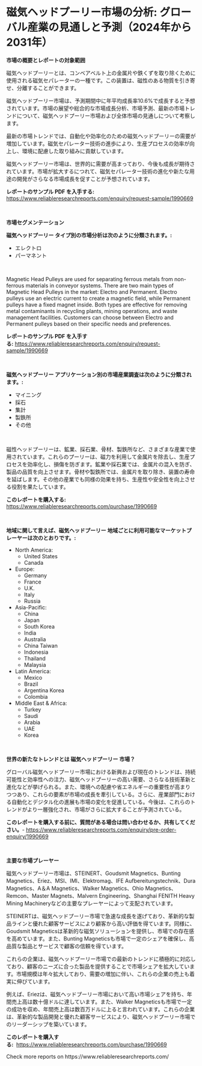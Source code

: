<p><h1>磁気ヘッドプーリー市場の分析: グローバル産業の見通しと予測（2024年から2031年）</h1></p><p><strong>市場の概要とレポートの対象範囲</strong></p>
<p><p>磁気ヘッドプーリーとは、コンベアベルト上の金属片や鉄くずを取り除くために使用される磁気セパレーターの一種です。この装置は、磁性のある物質を引き寄せ、分離することができます。</p><p>磁気ヘッドプーリー市場は、予測期間中に年平均成長率10.6%で成長すると予想されています。市場の展望や総合的な市場成長分析、市場予測、最新の市場トレンドについて、磁気ヘッドプーリー市場および全体市場の見通しについて考察します。</p><p>最新の市場トレンドでは、自動化や効率化のための磁気ヘッドプーリーの需要が増加しています。磁気セパレーター技術の進歩により、生産プロセスの効率が向上し、環境に配慮した取り組みに貢献しています。</p><p>磁気ヘッドプーリー市場は、世界的に需要が高まっており、今後も成長が期待されています。市場が拡大するにつれて、磁気セパレーター技術の進化や新たな用途の開発がさらなる市場成長を促すことが予想されています。</p></p>
<p><strong>レポートのサンプル PDF を入手する:</strong> <a href="https://www.reliableresearchreports.com/enquiry/request-sample/1990669">https://www.reliableresearchreports.com/enquiry/request-sample/1990669</a></p>
<p>&nbsp;</p>
<p><strong>市場セグメンテーション</strong></p>
<p><strong>磁気ヘッドプーリー タイプ別の市場分析は次のように分類されます。:</strong></p>
<p><ul><li>エレクトロ</li><li>パーマネント</li></ul></p>
<p>&nbsp;</p>
<p><p>Magnetic Head Pulleys are used for separating ferrous metals from non-ferrous materials in conveyor systems. There are two main types of Magnetic Head Pulleys in the market: Electro and Permanent. Electro pulleys use an electric current to create a magnetic field, while Permanent pulleys have a fixed magnet inside. Both types are effective for removing metal contaminants in recycling plants, mining operations, and waste management facilities. Customers can choose between Electro and Permanent pulleys based on their specific needs and preferences.</p></p>
<p><strong>レポートのサンプル PDF を入手する:</strong>&nbsp;<a href="https://www.reliableresearchreports.com/enquiry/request-sample/1990669">https://www.reliableresearchreports.com/enquiry/request-sample/1990669</a></p>
<p>&nbsp;</p>
<p><strong> 磁気ヘッドプーリー アプリケーション別の市場産業調査は次のように分類されます。:</strong></p>
<p><ul><li>マイニング</li><li>採石</li><li>集計</li><li>製鉄所</li><li>その他</li></ul></p>
<p>&nbsp;</p>
<p><p>磁性ヘッドプーリーは、鉱業、採石業、骨材、製鉄所など、さまざまな産業で使用されています。これらのプーリーは、磁力を利用して金属片を除去し、生産プロセスを効率化し、損傷を防ぎます。鉱業や採石業では、金属片の混入を防ぎ、製品の品質を向上させます。骨材や製鉄所では、金属片を取り除き、装置の寿命を延ばします。その他の産業でも同様の効果を持ち、生産性や安全性を向上させる役割を果たしています。</p></p>
<p><strong>このレポートを購入する:</strong>&nbsp; <a href="https://www.reliableresearchreports.com/purchase/1990669">https://www.reliableresearchreports.com/purchase/1990669</a></p>
<p>&nbsp;</p>
<p><strong>地域に関して言えば、磁気ヘッドプーリー 地域ごとに利用可能なマーケットプレーヤーは次のとおりです。:</strong></p>
<p><ul>
    <li>
        North America:
        <ul>
            <li>United States</li>
            <li>Canada</li>
        </ul>
    </li>
    <li>
        Europe:
        <ul>
            <li>Germany</li>
            <li>France</li>
            <li>U.K.</li>
            <li>Italy</li>
            <li>Russia</li>
        </ul>
    </li>
    <li>
        Asia-Pacific:
        <ul>
            <li>China</li>
            <li>Japan</li>
            <li>South Korea</li>
            <li>India</li>
            <li>Australia</li>
            <li>China Taiwan</li>
            <li>Indonesia</li>
            <li>Thailand</li>
            <li>Malaysia</li>
        </ul>
    </li>
    <li>
        Latin America:
        <ul>
            <li>Mexico</li>
            <li>Brazil</li>
            <li>Argentina Korea</li>
            <li>Colombia</li>
        </ul>
    </li>
    <li>
        Middle East & Africa:
        <ul>
            <li>Turkey</li>
            <li>Saudi</li>
            <li>Arabia</li>
            <li>UAE</li>
            <li>Korea</li>
        </ul>
    </li>
    </ul></p>
<p>&nbsp;</p>
<p><strong>世界の新たなトレンドとは 磁気ヘッドプーリー 市場？</strong></p>
<p><p>グローバル磁気ヘッドプーリー市場における新興および現在のトレンドは、持続可能性と効率性への注力、磁気ヘッドプーリーの高い需要、さらなる技術革新と進化などが挙げられる。また、環境への配慮や省エネルギーの重要性が高まりつつあり、これらの要素が市場の成長を牽引している。さらに、産業部門における自動化とデジタル化の進展も市場の変化を促進している。今後は、これらのトレンドがより一層強化され、市場がさらに拡大することが予測されている。</p></p>
<p><strong>このレポートを購入する前に、質問がある場合は問い合わせるか、共有してください。</strong>- <a href="https://www.reliableresearchreports.com/enquiry/pre-order-enquiry/1990669">https://www.reliableresearchreports.com/enquiry/pre-order-enquiry/1990669</a></p>
<p>&nbsp;</p>
<p><strong>主要な市場プレーヤー</strong></p>
<p><p>磁気ヘッドプーリー市場は、STEINERT、Goudsmit Magnetics、Bunting Magnetics、Eriez、MSI、IMI、Elektromag、IFE Aufbereitungstechnik、Dura Magnetics、A＆A Magnetics、Walker Magnetics、Ohio Magnetics、Remcon、Master Magnets、Malvern Engineering、Shanghai FENITH Heavy Mining Machineryなどの主要なプレーヤーによって支配されています。</p><p>STEINERTは、磁気ヘッドプーリー市場で急速な成長を遂げており、革新的な製品ラインと優れた顧客サービスにより顧客から高い評価を得ています。同様に、Goudsmit Magneticsは革新的な磁気ソリューションを提供し、市場での存在感を高めています。また、Bunting Magneticsも市場で一定のシェアを確保し、高品質な製品とサービスで顧客の信頼を得ています。</p><p>これらの企業は、磁気ヘッドプーリー市場での最新のトレンドに積極的に対応しており、顧客のニーズに合った製品を提供することで市場シェアを拡大しています。市場規模は年々拡大しており、需要の増加に伴い、これらの企業の売上も着実に伸びています。</p><p>例えば、Eriezは、磁気ヘッドプーリー市場において高い市場シェアを持ち、年間売上高は数十億ドルに達しています。また、Walker Magneticsも市場で一定の成功を収め、年間売上高は数百万ドルに上ると言われています。これらの企業は、革新的な製品開発と優れた顧客サービスにより、磁気ヘッドプーリー市場でのリーダーシップを築いています。</p></p>
<p><strong>このレポートを購入する:</strong>&nbsp;&nbsp;<a href="https://www.reliableresearchreports.com/purchase/1990669">https://www.reliableresearchreports.com/purchase/1990669</a></p>
<p>Check more reports on https://www.reliableresearchreports.com/</p>